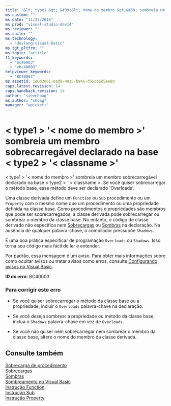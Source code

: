 ```yaml
---
title: "&lt; type1 &gt; &#39;&lt; nome do membro &gt;&#39; sombreia um membro sobrecarreg&#225;vel declarado na base &lt; type2 &gt; &#39;&lt; classname &gt;&#39; | Microsoft Docs"
ms.custom: ""
ms.date: "11/23/2016"
ms.prod: "visual-studio-dev14"
ms.reviewer: ""
ms.suite: ""
ms.technology: 
  - "devlang-visual-basic"
ms.tgt_pltfrm: ""
ms.topic: "article"
f1_keywords: 
  - "bc40003"
  - "vbc40003"
helpviewer_keywords: 
  - "BC40003"
ms.assetid: 1e0d2061-0ad9-4915-b946-d55cb5d5ee80
caps.latest.revision: 14
caps.handback.revision: 14
author: "stevehoag"
ms.author: "shoag"
manager: "wpickett"
---
```

# &lt; type1 &gt; &#39;&lt; nome do membro &gt;&#39; sombreia um membro sobrecarreg&#225;vel declarado na base &lt; type2 &gt; &#39;&lt; classname &gt;&#39;
\< type1 \> '\< nome do membro \>' sombreia um membro sobrecarregável declarado na base \< type2 \> ' \< classname \>. Se você quiser sobrecarregar o método base, esse método deve ser declarado 'Overloads'.  
  
 Uma classe derivada define um `Function` ou `Sub` procedimento ou um `Property` com o mesmo nome que um procedimento ou uma propriedade definida na classe base. Como procedimentos e propriedades são membros que pode ser sobrecarregados, a classe derivada pode sobrecarregar ou sombrear o membro da classe base. No entanto, o código de classe derivado não especifica nem [Sobrecargas](../../visual-basic/language-reference/modifiers/overloads.md) ou [Sombras](../../visual-basic/language-reference/modifiers/shadows.md) na declaração. Na ausência de qualquer palavra\-chave, o compilador pressupõe `Shadows`.  
  
 É uma boa prática especificar de programação `Overloads` ou `Shadows`. Isso torna seu código mais fácil de ler e entender.  
  
 Por padrão, essa mensagem é um aviso. Para obter mais informações sobre como ocultar avisos ou tratar avisos como erros, consulte [Configurando avisos no Visual Basic](/visual-studio/ide/configuring-warnings-in-visual-basic).  
  
 **ID do erro:** BC40003  
  
### Para corrigir este erro  
  
-   Se você quiser sobrecarregar o método da classe base ou a propriedade, incluir o `Overloads` palavra\-chave na declaração.  
  
-   Se você deseja sombrear a propriedade ou método da classe base, inclua o `Shadows` palavra\-chave em vez de `Overloads`.  
  
-   Se você não quiser nem sobrecarregar nem sombrear o membro da classe base, altere o nome do membro da classe derivada.  
  
## Consulte também  
 [Sobrecarga de procedimento](../../visual-basic/programming-guide/language-features/procedures/procedure-overloading.md)   
 [Sobrecargas](../../visual-basic/language-reference/modifiers/overloads.md)   
 [Sombras](../../visual-basic/language-reference/modifiers/shadows.md)   
 [Sombreamento no Visual Basic](../../visual-basic/programming-guide/language-features/declared-elements/shadowing.md)   
 [Instrução Function](../../visual-basic/language-reference/statements/function-statement.md)   
 [Instrução Sub](../../visual-basic/language-reference/statements/sub-statement.md)   
 [Instrução Property](../../visual-basic/language-reference/statements/property-statement.md)
